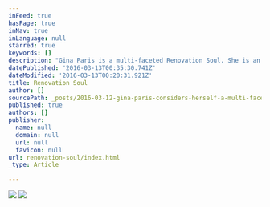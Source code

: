 ```yaml
---
inFeed: true
hasPage: true
inNav: true
inLanguage: null
starred: true
keywords: []
description: "Gina Paris is a multi-faceted Renovation Soul. She is an interior designer who's firm- Gina Paris Design- specializes in renovation and redesign, Energy Angel,\_Reconnective Healing® Practitioner (certified in Reconnective Healing Animals®), \_speaker, wife, and mother of three children- plus two cats. \_"
datePublished: '2016-03-13T00:35:30.741Z'
dateModified: '2016-03-13T00:20:31.921Z'
title: Renovation Soul
author: []
sourcePath: _posts/2016-03-12-gina-paris-considers-herself-a-multi-faceted-renovation-soul.md
published: true
authors: []
publisher:
  name: null
  domain: null
  url: null
  favicon: null
url: renovation-soul/index.html
_type: Article

---
```

![](https://the-grid-user-content.s3-us-west-2.amazonaws.com/37892db0-b60c-475f-b2f0-35881f8890d1.jpg)
![](https://the-grid-user-content.s3-us-west-2.amazonaws.com/111d1cf9-f83c-4d1e-90b7-195beec3613c.jpg)